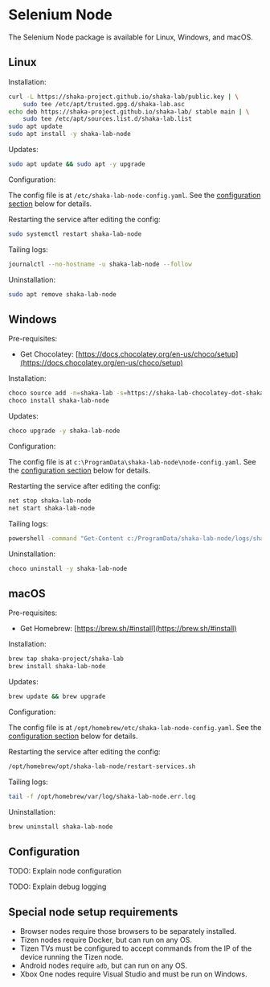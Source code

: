 # Selenium Node

The Selenium Node package is available for Linux, Windows, and macOS.


## Linux

Installation:

```sh
curl -L https://shaka-project.github.io/shaka-lab/public.key | \
    sudo tee /etc/apt/trusted.gpg.d/shaka-lab.asc
echo deb https://shaka-project.github.io/shaka-lab/ stable main | \
    sudo tee /etc/apt/sources.list.d/shaka-lab.list
sudo apt update
sudo apt install -y shaka-lab-node
```

Updates:

```sh
sudo apt update && sudo apt -y upgrade
```

Configuration:

The config file is at `/etc/shaka-lab-node-config.yaml`.
See the [configuration section](#configuration) below for details.

Restarting the service after editing the config:

```sh
sudo systemctl restart shaka-lab-node
```

Tailing logs:

```sh
journalctl --no-hostname -u shaka-lab-node --follow
```

Uninstallation:

```sh
sudo apt remove shaka-lab-node
```


## Windows

Pre-requisites:

 - Get Chocolatey: [https://docs.chocolatey.org/en-us/choco/setup](https://docs.chocolatey.org/en-us/choco/setup)

Installation:

```sh
choco source add -n=shaka-lab -s=https://shaka-lab-chocolatey-dot-shaka-player-demo.appspot.com/
choco install shaka-lab-node
```

Updates:

```sh
choco upgrade -y shaka-lab-node
```

Configuration:

The config file is at `c:\ProgramData\shaka-lab-node\node-config.yaml`.
See the [configuration section](#configuration) below for details.

Restarting the service after editing the config:

```sh
net stop shaka-lab-node
net start shaka-lab-node
```

Tailing logs:

```sh
powershell -command "Get-Content c:/ProgramData/shaka-lab-node/logs/shaka-lab-node-svc.err.log -Wait"
```

Uninstallation:

```sh
choco uninstall -y shaka-lab-node
```


## macOS

Pre-requisites:

 - Get Homebrew: [https://brew.sh/#install](https://brew.sh/#install)

Installation:

```sh
brew tap shaka-project/shaka-lab
brew install shaka-lab-node
```

Updates:

```sh
brew update && brew upgrade
```

Configuration:

The config file is at `/opt/homebrew/etc/shaka-lab-node-config.yaml`.
See the [configuration section](#configuration) below for details.

Restarting the service after editing the config:

```sh
/opt/homebrew/opt/shaka-lab-node/restart-services.sh
```

Tailing logs:

```sh
tail -f /opt/homebrew/var/log/shaka-lab-node.err.log
```

Uninstallation:

```sh
brew uninstall shaka-lab-node
```


## Configuration

TODO: Explain node configuration

TODO: Explain debug logging


## Special node setup requirements

 - Browser nodes require those browsers to be separately installed.
 - Tizen nodes require Docker, but can run on any OS.
 - Tizen TVs must be configured to accept commands from the IP of the device
   running the Tizen node.
 - Android nodes require `adb`, but can run on any OS.
 - Xbox One nodes require Visual Studio and must be run on Windows.
